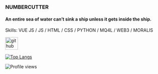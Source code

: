 ### NUMBERCUTTER
#### An entire sea of water can’t sink a ship unless it gets inside the ship.

Skills: VUE JS / JS / HTML / CSS / PYTHON / MQ4L / WEB3 / MORALIS



[<img src='https://cdn.jsdelivr.net/npm/simple-icons@3.0.1/icons/github.svg' alt='github' height='40'>](https://github.com/numbercutter)  

[![Top Langs](https://github-readme-stats.vercel.app/api/top-langs/?username=numbercutter)](https://github.com/anuraghazra/github-readme-stats)

![Profile views](https://gpvc.arturio.dev/numbercutter)  
